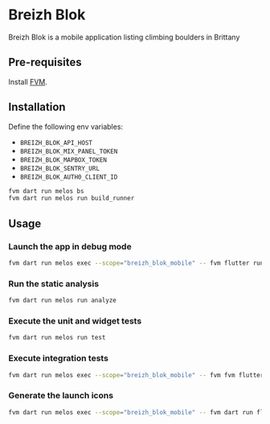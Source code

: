 # Breizh Blok

Breizh Blok is a mobile application listing climbing boulders in Brittany

## Pre-requisites

Install [FVM](https://fvm.app/).

## Installation

Define the following env variables:

- `BREIZH_BLOK_API_HOST`
- `BREIZH_BLOK_MIX_PANEL_TOKEN`
- `BREIZH_BLOK_MAPBOX_TOKEN`
- `BREIZH_BLOK_SENTRY_URL`
- `BREIZH_BLOK_AUTH0_CLIENT_ID`

```bash
fvm dart run melos bs
fvm dart run melos run build_runner
```

## Usage

### Launch the app in debug mode

```bash
fvm dart run melos exec --scope="breizh_blok_mobile" -- fvm flutter run --debug
```

### Run the static analysis

```bash
fvm dart run melos run analyze
```

### Execute the unit and widget tests

```bash
fvm dart run melos run test
```

### Execute integration tests

```bash
fvm dart run melos exec --scope="breizh_blok_mobile" -- fvm fvm flutter test integration_test --dart-define="REQUEST_TIMEOUT=20"
```

### Generate the launch icons

```bash
fvm dart run melos exec --scope="breizh_blok_mobile" -- fvm dart run flutter_launcher_icons
```